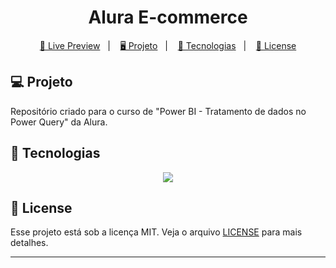 <h1 align="center">
  Alura E-commerce
</h1>

<p align="center">
  <a href="https://app.powerbi.com/view?r=eyJrIjoiODc5NDNlMmEtZWExYy00NGE0LTg3M2QtYWJkODA5ZGRjNGZlIiwidCI6ImVjMzgwYThhLWYwMjUtNGQ2Yi1hOGYzLTQ5YmEyMmYxOGI1NiJ9">🔗 Live Preview</a>&nbsp;&nbsp;&nbsp;|&nbsp;&nbsp;&nbsp;
  <a href="#-projeto">🖥️ Projeto</a>&nbsp;&nbsp;&nbsp;|&nbsp;&nbsp;&nbsp;
  <a href="#-tecnologias">🚀 Tecnologias</a>&nbsp;&nbsp;&nbsp;|&nbsp;&nbsp;&nbsp;
  <a href="#-license">📝 License</a>
</p>

## 💻 Projeto

Repositório criado para o curso de "Power BI - Tratamento de dados no Power Query" da Alura.

## 🚀 Tecnologias

<p align="center">
  <img src="https://img.shields.io/badge/power_bi-F2C811?style=for-the-badge&logo=powerbi&logoColor=black">
</p>

## 📝 License

Esse projeto está sob a licença MIT. Veja o arquivo [LICENSE](LICENSE) para mais detalhes.

---
